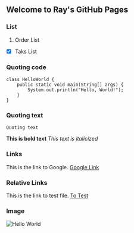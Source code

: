 ## Welcome to Ray's GitHub Pages

### List
1. Order List
- [x] Taks List

### Quoting code
```
class HelloWorld {
    public static void main(String[] args) {
        System.out.println("Hello, World!"); 
    }
}
```
### Quoting text
```
Quoting text
```
**This is bold text**
*This text is italicized*

### Links
This is the link to Google. [Google Link](https://www.google.com/)

### Relative Links
This is the link to test file. [To Test](Test.txt)

### Image
![Hello World](https://lildevilmama.com/wp-content/uploads/2019/05/hello-world-696x392.png)
